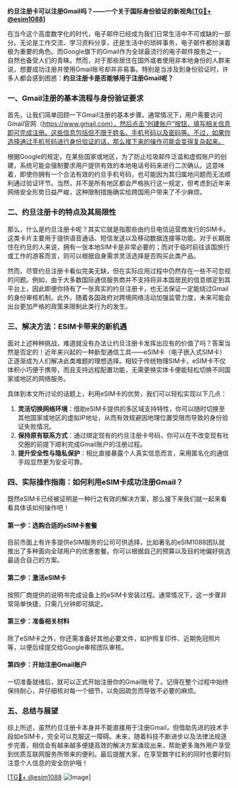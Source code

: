 **约旦注册卡可以注册Gmail吗？——一个关于国际身份验证的新视角[[TG💪+ @esim1088](https://t.me/s/esim1088)]**

在当今这个高度数字化的时代，电子邮件已经成为我们日常生活中不可或缺的一部分。无论是工作交流、学习资料分享，还是生活中的琐碎事务，电子邮件都扮演着极为重要的角色。而Google旗下的Gmail作为全球最流行的电子邮件服务之一，自然也备受人们的青睐。然而，对于那些居住在国外或者使用非本地身份的人群来说，想要成功注册并使用Gmail账号却并非易事。特别是当涉及到身份验证时，许多人都会感到困惑：**约旦注册卡是否能够用于注册Gmail呢？**

### 一、Gmail注册的基本流程与身份验证要求

首先，让我们简单回顾一下Gmail注册的基本步骤。通常情况下，用户需要访问Gmail官网（https://www.gmail.com），然后点击“创建账户”按钮，填写相关信息即可完成注册。这些信息包括但不限于姓名、手机号码以及密码等。不过，如果你选择通过手机号码进行身份验证的话，那么接下来的操作可能会变得复杂起来。

根据Google的规定，在某些国家或地区，为了防止垃圾邮件泛滥和虚假账户的创建，系统可能会强制要求用户提供有效的本地电话号码来进行二次确认。这意味着，即使你拥有一个合法有效的约旦手机号码，也可能因为其归属地问题而无法顺利通过验证环节。当然，并不是所有地区都会严格执行这一规定，但考虑到近年来网络安全形势日益严峻，这种限制措施确实给跨国用户带来了不少麻烦。

### 二、约旦注册卡的特点及其局限性

那么，什么是约旦注册卡呢？其实它就是指那些由约旦电信运营商发行的SIM卡。这类卡片主要用于提供语音通话、短信发送以及移动数据连接等功能。对于长期居住在约旦的人来说，拥有一张本地SIM卡是非常必要的；而对于临时前往该国旅行或工作的游客而言，则可以根据自身需求灵活选择是否购买此类产品。

然而，尽管约旦注册卡看似完美无缺，但在实际应用过程中仍然存在一些不可忽视的问题。例如，由于大多数国际通信服务商并不支持将非本国居民的信息绑定到其平台上，因此即便你持有了一张真实的约旦注册卡，也无法保证一定能绕过Gmail的身份审核机制。此外，随着各国政府对跨境网络活动加强监管力度，未来可能会出台更加严格的政策来限制此类行为的发生。

### 三、解决方法：ESIM卡带来的新机遇

面对上述种种挑战，难道就没有办法让约旦注册卡发挥出应有的价值了吗？答案当然是否定的！近年来兴起的一种新型通信工具——eSIM卡（电子嵌入式SIM卡）正逐渐成为人们解决此类难题的理想选择。相较于传统物理SIM卡，eSIM卡不仅体积小巧便于携带，而且支持远程配置功能，无需更换实体卡便能轻松切换不同国家或地区的网络服务。

具体到本文所讨论的话题上，利用eSIM卡的优势，我们可以轻松实现以下几点：
1. **灵活切换网络环境**：借助eSIM卡提供的多区域支持特性，你可以随时切换至其他国家或地区的虚拟IP地址，从而有效规避因地理位置受限而导致的身份验证失败情况。
2. **保持原有联系方式**：通过绑定现有的约旦注册卡号码，你可以在不改变现有社交圈的前提下顺利完成Gmail账户的注册过程。
3. **提升安全性与隐私保护**：相比直接暴露个人真实信息而言，采用匿名化的通信手段显然更为安全可靠。

### 四、实际操作指南：如何利用eSIM卡成功注册Gmail？

既然eSIM卡已经被证明是一种行之有效的解决方案，那么接下来我们就一起来看看具体该如何操作吧！

#### 第一步：选购合适的eSIM卡套餐
目前市面上有许多提供eSIM服务的公司可供选择，比如著名的eSIM1088团队就推出了多种面向全球用户的优惠套餐。你可以根据自己的预算以及目的地偏好挑选最适合自己的方案。

#### 第二步：激活eSIM卡
按照厂商提供的说明书完成设备上的eSIM卡安装过程。通常情况下，这一步骤非常简单快捷，只需几分钟即可搞定。

#### 第三步：准备相关材料
除了eSIM卡之外，你还需准备好其他必要文件，如护照复印件、近期免冠照片等，以便后续提交给Google审核团队审核。

#### 第四步：开始注册Gmail账户
一切准备就绪后，就可以正式开始注册你的Gmail账号了。记得在整个过程中始终保持耐心，并仔细核对每一个细节，以免因疏忽而导致不必要的麻烦。

### 五、总结与展望

综上所述，虽然约旦注册卡本身并不能直接用于注册Gmail，但借助先进的技术手段如eSIM卡，完全可以克服这一障碍。未来，随着科技不断进步以及法律法规逐步完善，相信会有越来越多便捷高效的解决方案涌现出来，帮助更多海外用户享受到优质互联网服务所带来的便利。最后提醒大家，在享受数字红利的同时也要时刻注意个人信息的安全防护哦！

[[TG💪+ @esim1088](https://t.me/s/esim1088) ![Image](https://i.postimg.cc/4NQfJmqS/Snipaste-2025-05-13-00-14-12.png)]